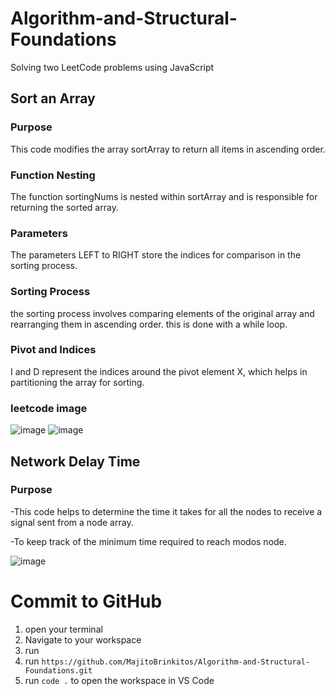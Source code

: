 # Algorithm-and-Structural-Foundations
Solving two LeetCode problems using JavaScript

## Sort an Array

### Purpose
This code modifies the array sortArray to return all items in ascending order.

### Function Nesting
The function sortingNums is nested within sortArray and is responsible for returning the sorted array.

### Parameters
The parameters LEFT to RIGHT store the indices for comparison in the sorting process.

### Sorting Process
the sorting process involves comparing elements of the original array and rearranging them in ascending order. this is done with a while loop.

### Pivot and Indices
I and D represent the indices around the pivot element X, which helps in partitioning the array for sorting.

### leetcode image
![image](https://github.com/user-attachments/assets/c8453caf-178c-4053-bab7-fead57b02399)
![image](https://github.com/user-attachments/assets/07eb8b89-d8c1-4033-b40d-f13314ca135e)

## Network Delay Time

### Purpose
-This code helps to determine the time it takes for all the nodes to receive a signal sent from a node
array.

-To keep track of the minimum time required to reach modos  node.

![image](https://github.com/user-attachments/assets/79d0ef94-a502-47c7-951d-0b16a808942a)



# Commit to GitHub

1. open your terminal
2. Navigate to your workspace
3. run
4. run `https://github.com/MajitoBrinkitos/Algorithm-and-Structural-Foundations.git`
5. run `code .` to open the workspace in VS Code
